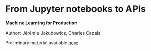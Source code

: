 # From Jupyter notebooks to APIs

**Machine Learning for Production**

Author: Jérémie Jakubowicz, Charles Cazals

Preliminary material available [here](https://hip-giraffe-f07.notion.site/APIs-559e3a6d3cfc4d8ca0d240dcf70c93d9).